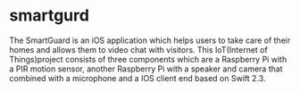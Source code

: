 # smartgurd
The SmartGuard is an iOS application which helps users to take care of their homes and allows them to video chat with visitors. This IoT(Internet of Things)project consists of three components which are a Raspberry Pi with a PIR motion sensor, another Raspberry Pi with a speaker and camera that combined with a microphone and a IOS client end based on Swift 2.3.

